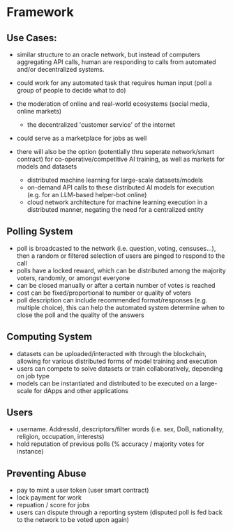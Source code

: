 # Framework

## Use Cases:
- similar structure to an oracle network, but instead of computers aggregating API calls, human are responding to calls from automated and/or decentralized systems.
- could work for any automated task that requires human input (poll a group of people to decide what to do)
- the moderation of online and real-world ecosystems (social media, online markets)
  -  the decentralized 'customer service' of the internet
-  could serve as a marketplace for jobs as well

- there will also be the option (potentially thru seperate network/smart contract) for co-operative/competitive AI training, as well as markets for models and datasets
  -  distributed machine learning for large-scale datasets/models
  -  on-demand API calls to these distributed AI models for execution (e.g. for an LLM-based helper-bot online)
  -  cloud network architecture for machine learning execution in a distributed manner, negating the need for a centralized entity

## Polling System
- poll is broadcasted to the network (i.e. question, voting, censuses...), then a random or filtered selection of users are pinged to respond to the call
- polls have a locked reward, which can be distributed among the majority voters, randomly, or amongst everyone
- can be closed manually or after a certain number of votes is reached
- cost can be fixed/proportional to number or quality of voters 
- poll description can include recommended format/responses (e.g. multiple choice), this can help the automated system determine when to close the poll and the quality of the answers

## Computing System
- datasets can be uploaded/interacted with through the blockchain, allowing for various distributed forms of model training and execution
- users can compete to solve datasets or train collaboratively, depending on job type
- models can be instantiated and distributed to be executed on a large-scale for dApps and other applications

## Users
- username. AddressId, descriptors/filter words (i.e. sex, DoB, nationality, religion, occupation, interests)
- hold reputation of previous polls (% accuracy / majority votes for instance)

## Preventing Abuse
- pay to mint a user token (user smart contract)
- lock payment for work
- repuation / score for jobs
- users can dispute through a reporting system (disputed poll is fed back to the network to be voted upon again)

